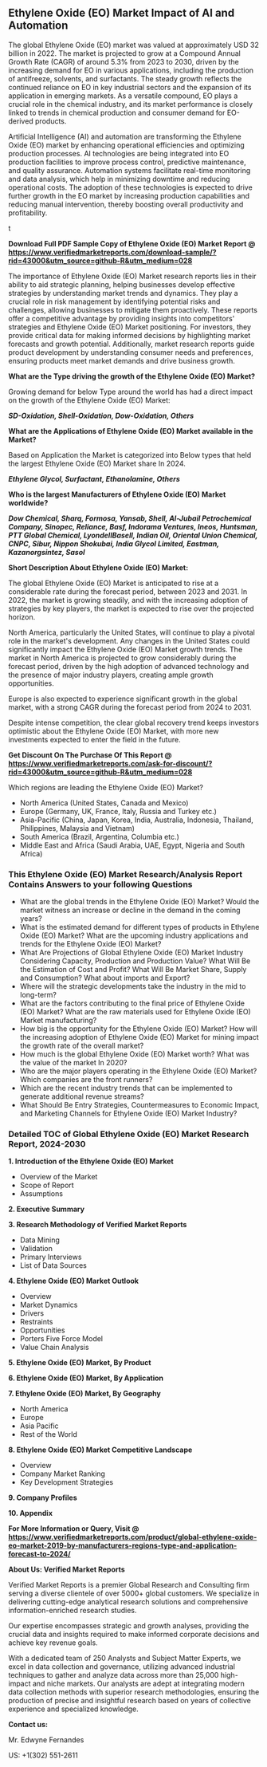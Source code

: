 <h2>Ethylene Oxide (EO) Market Impact of AI and Automation</h2><p>The global Ethylene Oxide (EO) market was valued at approximately USD 32 billion in 2022. The market is projected to grow at a Compound Annual Growth Rate (CAGR) of around 5.3% from 2023 to 2030, driven by the increasing demand for EO in various applications, including the production of antifreeze, solvents, and surfactants. The steady growth reflects the continued reliance on EO in key industrial sectors and the expansion of its application in emerging markets. As a versatile compound, EO plays a crucial role in the chemical industry, and its market performance is closely linked to trends in chemical production and consumer demand for EO-derived products.</p><p>Artificial Intelligence (AI) and automation are transforming the Ethylene Oxide (EO) market by enhancing operational efficiencies and optimizing production processes. AI technologies are being integrated into EO production facilities to improve process control, predictive maintenance, and quality assurance. Automation systems facilitate real-time monitoring and data analysis, which help in minimizing downtime and reducing operational costs. The adoption of these technologies is expected to drive further growth in the EO market by increasing production capabilities and reducing manual intervention, thereby boosting overall productivity and profitability.</p>t</p><p id="" class=""><strong>Download Full PDF Sample Copy of Ethylene Oxide (EO) Market Report @ <a href="https://www.verifiedmarketreports.com/download-sample/?rid=43000&utm_source=github-R&utm_medium=028" target="_blank">https://www.verifiedmarketreports.com/download-sample/?rid=43000&utm_source=github-R&utm_medium=028</a></strong></p><p>The importance of&nbsp;Ethylene Oxide (EO) Market research reports lies in their ability to aid strategic planning, helping businesses develop effective strategies by understanding market trends and dynamics. They play a crucial role in risk management by identifying potential risks and challenges, allowing businesses to mitigate them proactively. These reports offer a competitive advantage by providing insights into competitors' strategies and Ethylene Oxide (EO) Market positioning. For investors, they provide critical data for making informed decisions by highlighting market forecasts and growth potential. Additionally, market research reports guide product development by understanding consumer needs and preferences, ensuring products meet market demands and drive business growth.</p><p><strong>What are the&nbsp;Type driving the growth of the Ethylene Oxide (EO) Market?</strong></p><p id="" class="">Growing demand for below Type around the world has had a direct impact on the growth of the Ethylene Oxide (EO) Market:</p><em><strong>SD-Oxidation, Shell-Oxidation, Dow-Oxidation, Others</strong></em></p><strong>What are the&nbsp;Applications&nbsp;of Ethylene Oxide (EO) Market available in the Market?</strong></p><p id="" class="">Based on Application the Market is categorized into Below types that held the largest Ethylene Oxide (EO) Market share In 2024.</p><em><strong>Ethylene Glycol, Surfactant, Ethanolamine, Others</strong></em></p><strong>Who is the largest Manufacturers of Ethylene Oxide (EO) Market worldwide?</strong></p><p><em><strong>Dow Chemical, Sharq, Formosa, Yansab, Shell, Al-Jubail Petrochemical Company, Sinopec, Reliance, Basf, Indorama Ventures, Ineos, Huntsman, PTT Global Chemical, LyondellBasell, Indian Oil, Oriental Union Chemical, CNPC, Sibur, Nippon Shokubai, India Glycol Limited, Eastman, Kazanorgsintez, Sasol</strong></em></p><p id="" class=""><strong>Short Description About Ethylene Oxide (EO) Market:</strong></p><p>The global Ethylene Oxide (EO) Market is anticipated to rise at a considerable rate during the forecast period, between 2023 and 2031. In 2022, the market is growing steadily, and with the increasing adoption of strategies by key players, the market is expected to rise over the projected horizon.</p><p>North America, particularly the United States, will continue to play a pivotal role in the market's development. Any changes in the United States could significantly impact the Ethylene Oxide (EO) Market growth trends. The market in North America is projected to grow considerably during the forecast period, driven by the high adoption of advanced technology and the presence of major industry players, creating ample growth opportunities.</p><p>Europe is also expected to experience significant growth in the global market, with a strong CAGR during the forecast period from 2024 to 2031.</p><p>Despite intense competition, the clear global recovery trend keeps investors optimistic about the Ethylene Oxide (EO) Market, with more new investments expected to enter the field in the future.</p><p id="" class=""><strong>Get Discount On The Purchase Of This Report @ <a href="https://www.verifiedmarketreports.com/ask-for-discount/?rid=43000&utm_source=github-R&utm_medium=028" target="_blank">https://www.verifiedmarketreports.com/ask-for-discount/?rid=43000&utm_source=github-R&utm_medium=028</a></strong></p>Which regions are leading the Ethylene Oxide (EO) Market?</p><ul><li>North America (United States, Canada and Mexico)</li><li>Europe (Germany, UK, France, Italy, Russia and Turkey etc.)</li><li>Asia-Pacific (China, Japan, Korea, India, Australia, Indonesia, Thailand, Philippines, Malaysia and Vietnam)</li><li>South America (Brazil, Argentina, Columbia etc.)</li><li>Middle East and Africa (Saudi Arabia, UAE, Egypt, Nigeria and South Africa)</li></ul><h3 id="" class="">This Ethylene Oxide (EO) Market Research/Analysis Report Contains Answers to your following Questions</h3><ul><li>What are the global trends in the Ethylene Oxide (EO) Market? Would the market witness an increase or decline in the demand in the coming years?</li><li>What is the estimated demand for different types of products in Ethylene Oxide (EO) Market? What are the upcoming industry applications and trends for the Ethylene Oxide (EO) Market?</li><li>What Are Projections of Global Ethylene Oxide (EO) Market Industry Considering Capacity, Production and Production Value? What Will Be the Estimation of Cost and Profit? What Will Be Market Share, Supply and Consumption? What about imports and Export?</li><li>Where will the strategic developments take the industry in the mid to long-term?</li><li>What are the factors contributing to the final price of Ethylene Oxide (EO) Market? What are the raw materials used for Ethylene Oxide (EO) Market manufacturing?</li><li>How big is the opportunity for the Ethylene Oxide (EO) Market? How will the increasing adoption of Ethylene Oxide (EO) Market for mining impact the growth rate of the overall market?</li><li>How much is the global Ethylene Oxide (EO) Market worth? What was the value of the market In 2020?</li><li>Who are the major players operating in the Ethylene Oxide (EO) Market? Which companies are the front runners?</li><li>Which are the recent industry trends that can be implemented to generate additional revenue streams?</li><li>What Should Be Entry Strategies, Countermeasures to Economic Impact, and Marketing Channels for Ethylene Oxide (EO) Market Industry?</li></ul><h3 id="" class="">Detailed TOC of Global Ethylene Oxide (EO) Market Research Report, 2024-2030</h3><p id="" class=""><strong>1. Introduction of the Ethylene Oxide (EO) Market</strong></p><ul><li>Overview of the Market</li><li>Scope of Report</li><li>Assumptions</li></ul><p id="" class=""><strong>2. Executive Summary</strong></p><p id="" class=""><strong>3. Research Methodology of Verified Market Reports</strong></p><ul><li>Data Mining</li><li>Validation</li><li>Primary Interviews</li><li>List of Data Sources</li></ul><p id="" class=""><strong>4. Ethylene Oxide (EO) Market Outlook</strong></p><ul><li>Overview</li><li>Market Dynamics</li><li>Drivers</li><li>Restraints</li><li>Opportunities</li><li>Porters Five Force Model</li><li>Value Chain Analysis</li></ul><p id="" class=""><strong>5. Ethylene Oxide (EO) Market, By Product</strong></p><p id="" class=""><strong>6. Ethylene Oxide (EO) Market, By Application</strong></p><p id="" class=""><strong>7. Ethylene Oxide (EO) Market, By Geography</strong></p><ul><li>North America</li><li>Europe</li><li>Asia Pacific</li><li>Rest of the World</li></ul><p id="" class=""><strong>8. Ethylene Oxide (EO) Market Competitive Landscape</strong></p><ul><li>Overview</li><li>Company Market Ranking</li><li>Key Development Strategies</li></ul><p id="" class=""><strong>9. Company Profiles</strong></p><p id="" class=""><strong>10. Appendix</strong></p><p id="" class=""><strong>For More Information or Query, Visit @ <a href="https://www.verifiedmarketreports.com/product/global-ethylene-oxide-eo-market-2019-by-manufacturers-regions-type-and-application-forecast-to-2024/" target="_blank">https://www.verifiedmarketreports.com/product/global-ethylene-oxide-eo-market-2019-by-manufacturers-regions-type-and-application-forecast-to-2024/</a></strong></p><p id="" class=""><strong>About Us: Verified Market Reports</strong></p><p id="" class="">Verified Market Reports is a premier Global Research and Consulting firm serving a diverse clientele of over 5000+ global customers. We specialize in delivering cutting-edge analytical research solutions and comprehensive information-enriched research studies.</p><p id="" class="">Our expertise encompasses strategic and growth analyses, providing the crucial data and insights required to make informed corporate decisions and achieve key revenue goals.</p><p id="" class="">With a dedicated team of 250 Analysts and Subject Matter Experts, we excel in data collection and governance, utilizing advanced industrial techniques to gather and analyze data across more than 25,000 high-impact and niche markets. Our analysts are adept at integrating modern data collection methods with superior research methodologies, ensuring the production of precise and insightful research based on years of collective experience and specialized knowledge.</p><p id="" class=""><strong>Contact us:</strong></p><p id="" class="">Mr. Edwyne Fernandes</p><p id="" class="">US: +1(302) 551-2611</p>